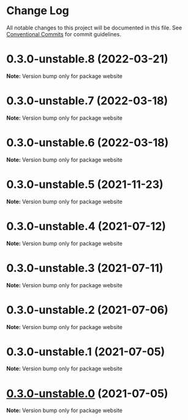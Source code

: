 # Change Log

All notable changes to this project will be documented in this file.
See [Conventional Commits](https://conventionalcommits.org) for commit guidelines.

# 0.3.0-unstable.8 (2022-03-21)

**Note:** Version bump only for package website





# 0.3.0-unstable.7 (2022-03-18)

**Note:** Version bump only for package website





# 0.3.0-unstable.6 (2022-03-18)

**Note:** Version bump only for package website





# 0.3.0-unstable.5 (2021-11-23)

**Note:** Version bump only for package website





# 0.3.0-unstable.4 (2021-07-12)

**Note:** Version bump only for package website





# 0.3.0-unstable.3 (2021-07-11)

**Note:** Version bump only for package website





# 0.3.0-unstable.2 (2021-07-06)

**Note:** Version bump only for package website





# 0.3.0-unstable.1 (2021-07-05)

**Note:** Version bump only for package website





# [0.3.0-unstable.0](https://github.com/transmute-industries/did-key.js/compare/v0.2.1-unstable.42...v0.3.0-unstable.0) (2021-07-05)

**Note:** Version bump only for package website

